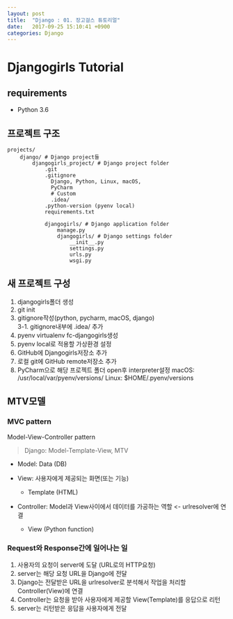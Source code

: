 ```yaml
---
layout: post
title:  "Django : 01. 장고걸스 튜토리얼"
date:   2017-09-25 15:10:41 +0900
categories: Django
---
```


# Djangogirls Tutorial

## requirements

- Python 3.6

## 프로젝트 구조

```
projects/
	django/ # Django project들
		djangogirls_project/ # Django project folder
			.git
			.gitignore
			  Django, Python, Linux, macOS,
			  PyCharm
			  # Custom
			  .idea/
			.python-version (pyenv local)
			requirements.txt

			djangogirls/ # Django application folder
				manage.py
				djangogirls/ # Django settings folder
					__init__.py
					settings.py
					urls.py
					wsgi.py
```

## 새 프로젝트 구성

1. djangogirls폴더 생성
2. git init
3. gitignore작성(python, pycharm, macOS, django)<br>
 3-1. gitignore내부에 .idea/ 추가
4. pyenv virtualenv fc-djangogirls생성
5. pyenv local로 적용할 가상환경 설정
6. GitHub에 Djangogirls저장소 추가
7. 로컬 git에 GitHub remote저장소 추가
8. PyCharm으로 해당 프로젝트 폴더 open후 interpreter설정
  macOS: /usr/local/var/pyenv/versions/
  Linux: $HOME/.pyenv/versions




## MTV모델

### MVC pattern

Model-View-Controller pattern

> Django: Model-Template-View, MTV

- Model: Data (DB)
- View: 사용자에게 제공되는 화면(또는 기능)
	- Template (HTML)

- Controller: Model과 View사이에서 데이터를 가공하는 역할 <- urlresolver에 연결
	- View (Python function)

### Request와 Response간에 일어나는 일

1. 사용자의 요청이 server에 도달 (URL로의 HTTP요청)
2. server는 해당 요청 URL을 Django에 전달
3. Django는 전달받은 URL을 urlresolver로 분석해서 작업을 처리할 Controller(View)에 연결
4. Controller는 요청을 받아 사용자에게 제공할 View(Template)를 응답으로 리턴
5. server는 리턴받은 응답을 사용자에게 전달
